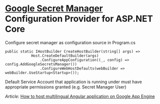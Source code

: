 # [Google Secret Manager](https://cloud.google.com/secret-manager/) Configuration Provider for ASP.NET Core

Configure secret manager as configuration source in Program.cs
```
public static IHostBuilder CreateHostBuilder(string[] args) =>
            Host.CreateDefaultBuilder(args)
                .ConfigureAppConfiguration((_, config) => config.AddGoogleSecretsManager())
                .ConfigureWebHostDefaults(webBuilder => webBuilder.UseStartup<Startup>());
```

Default Service Account that application is running under must have appropriate permissions granted (e.g. Secret Manager User)

*Article:*
[How to host multilingual Angular application on Google App Engine](https://dev.to/ib1/the-ultimate-guide-to-hosting-multilingual-angular-application-on-google-app-engine-o7k)
